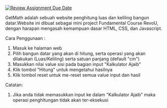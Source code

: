 [![Review Assignment Due Date](https://classroom.github.com/assets/deadline-readme-button-24ddc0f5d75046c5622901739e7c5dd533143b0c8e959d652212380cedb1ea36.svg)](https://classroom.github.com/a/qf43-o8w)

GetMath adalah sebuah website penghitung luas dan keliling bangun datar.Website ini dibuat sebagai mini project
Fundamental Course RevoU, dengan harapan mengasah kemampuan dasar HTML, CSS, dan Javascript.

Cara Penggunaan : 
1. Masuk ke halaman web
2. Pilih bangun datar yang akan di hitung, serta operasi yang akan dilakukan (Luas/Keliling) serta satuan panjang (default "cm")
3. Masukkan nilai value sisi pada bagian input "Kalkulator Ajaib"
4. Klik tombol "Hitung" untuk mengetahui hasilnya
5. Klik tombol reset untuk me-reset semua value input dan hasil

Catatan: 
1. Jika anda tidak memasukkan input ke dalam "Kalkulator Ajaib" maka operasi penghitungan tidak akan ter-eksekusi
